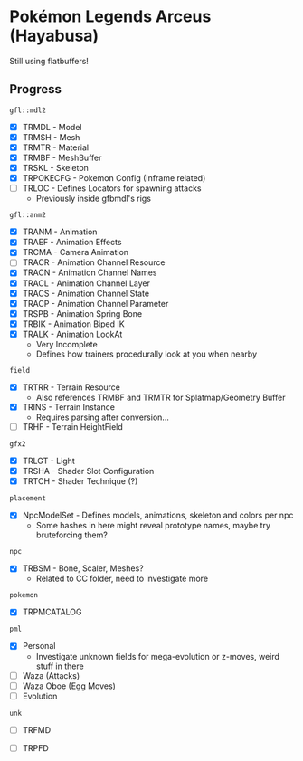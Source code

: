 # Pokémon Legends Arceus (Hayabusa)
Still using flatbuffers!

## Progress
`gfl::mdl2`
- [x] TRMDL - Model
- [x] TRMSH - Mesh
- [x] TRMTR - Material
- [x] TRMBF - MeshBuffer
- [x] TRSKL - Skeleton
- [x] TRPOKECFG - Pokemon Config (Inframe related)
- [ ] TRLOC - Defines Locators for spawning attacks
    - Previously inside gfbmdl's rigs

`gfl::anm2`
- [x] TRANM - Animation
- [x] TRAEF - Animation Effects
- [x] TRCMA - Camera Animation
- [ ] TRACR - Animation Channel Resource
- [x] TRACN - Animation Channel Names
- [x] TRACL - Animation Channel Layer
- [x] TRACS - Animation Channel State
- [x] TRACP - Animation Channel Parameter
- [x] TRSPB - Animation Spring Bone
- [x] TRBIK - Animation Biped IK
- [x] TRALK - Animation LookAt
    - Very Incomplete
    - Defines how trainers procedurally look at you when nearby

`field`
- [x] TRTRR - Terrain Resource
    - Also references TRMBF and TRMTR for Splatmap/Geometry Buffer 
- [x] TRINS - Terrain Instance
    - Requires parsing after conversion...
- [ ] TRHF - Terrain HeightField

`gfx2`
- [x] TRLGT - Light
- [x] TRSHA - Shader Slot Configuration
- [x] TRTCH - Shader Technique (?)

`placement`
- [x] NpcModelSet - Defines models, animations, skeleton and colors per npc
    - Some hashes in here might reveal prototype names, maybe try bruteforcing them?

`npc`
- [x] TRBSM - Bone, Scaler, Meshes? 
    - Related to CC folder, need to investigate more

`pokemon`
- [x] TRPMCATALOG

`pml`
- [x] Personal
    - Investigate unknown fields for mega-evolution or z-moves, weird stuff in there
- [ ] Waza (Attacks)
- [ ] Waza Oboe (Egg Moves)
- [ ] Evolution

`unk`
- [ ] TRFMD
- [ ] TRPFD

